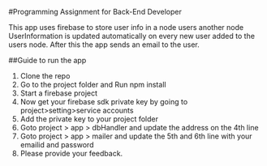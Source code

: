 #Programming Assignment for Back-End Developer


This app uses firebase to store user info in a node users
another node UserInformation is updated automatically on every
new user added to the users node.
After this the app sends an email to the user.

##Guide to run the app

1. Clone the repo
2. Go to the project folder and Run npm install
3. Start a firebase project
4. Now get your firebase sdk private key by going to project>setting>service accounts
5. Add the private key to your project folder
6. Goto project > app > dbHandler and update the address on the 4th line
7. Goto project > app > mailer and update the 5th and 6th line with your emailid and password
8. Please provide your feedback.